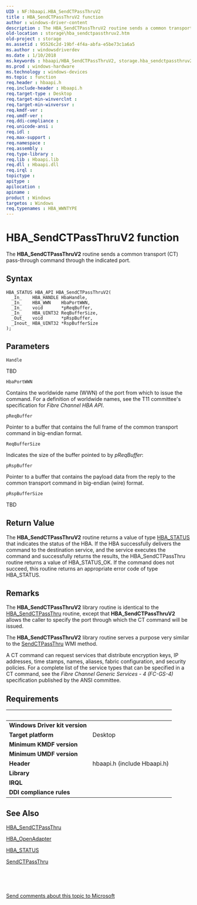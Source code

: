```yaml
---
UID : NF:hbaapi.HBA_SendCTPassThruV2
title : HBA_SendCTPassThruV2 function
author : windows-driver-content
description : The HBA_SendCTPassThruV2 routine sends a common transport (CT) pass-through command through the indicated port.
old-location : storage\hba_sendctpassthruv2.htm
old-project : storage
ms.assetid : 95526c2d-19bf-4f4a-abfa-e5be73c1a6a5
ms.author : windowsdriverdev
ms.date : 1/10/2018
ms.keywords : hbaapi/HBA_SendCTPassThruV2, storage.hba_sendctpassthruv2, HBA_SendCTPassThruV2 routine [Storage Devices], HBA_SendCTPassThruV2, fibreHBA_rtns_8ed894f5-3f6c-4b71-a149-8e5624643aa0.xml
ms.prod : windows-hardware
ms.technology : windows-devices
ms.topic : function
req.header : hbaapi.h
req.include-header : Hbaapi.h
req.target-type : Desktop
req.target-min-winverclnt : 
req.target-min-winversvr : 
req.kmdf-ver : 
req.umdf-ver : 
req.ddi-compliance : 
req.unicode-ansi : 
req.idl : 
req.max-support : 
req.namespace : 
req.assembly : 
req.type-library : 
req.lib : Hbaapi.lib
req.dll : Hbaapi.dll
req.irql : 
topictype : 
apitype : 
apilocation : 
apiname : 
product : Windows
targetos : Windows
req.typenames : HBA_WWNTYPE
---
```



# HBA_SendCTPassThruV2 function
The <b>HBA_SendCTPassThruV2</b> routine sends a common transport (CT) pass-through command through the indicated port.

## Syntax

````
HBA_STATUS HBA_API HBA_SendCTPassThruV2(
  _In_    HBA_HANDLE HbaHandle,
  _In_    HBA_WWN    HbaPortWWN,
  _In_    void       *pReqBuffer,
  _In_    HBA_UINT32 ReqBufferSize,
  _Out_   void       *pRspBuffer,
  _Inout_ HBA_UINT32 *RspBufferSize
);
````

## Parameters

`Handle`

TBD

`HbaPortWWN`

Contains the worldwide name (WWN) of the port from which to issue the command. For a definition of worldwide names, see the T11 committee's specification for <i>Fibre Channel HBA API</i>.

`pReqBuffer`

Pointer to a buffer that contains the full frame of the common transport command in big-endian format.

`ReqBufferSize`

Indicates the size of the buffer pointed to by <i>pReqBuffer</i>:

`pRspBuffer`

Pointer to a buffer that contains the payload data from the reply to the common transport command in big-endian (wire) format.

`pRspBufferSize`

TBD


## Return Value

The <b>HBA_SendCTPassThruV2</b> routine returns a value of type <a href="https://msdn.microsoft.com/library/windows/hardware/ff557233">HBA_STATUS</a> that indicates the status of the HBA. If the HBA successfully delivers the command to the destination service, and the service executes the command and successfully returns the results, the HBA_SendCTPassThru routine returns a value of HBA_STATUS_OK. If the command does not succeed, this routine returns an appropriate error code of type HBA_STATUS.

## Remarks

The <b>HBA_SendCTPassThruV2</b> library routine is identical to the <a href="..\hbaapi\nf-hbaapi-hba_sendctpassthru.md">HBA_SendCTPassThru</a> routine, except that <b>HBA_SendCTPassThruV2</b> allows the caller to specify the port through which the CT command will be issued. 

The <b>HBA_SendCTPassThruV2</b> library routine serves a purpose very similar to the <a href="https://msdn.microsoft.com/library/windows/hardware/ff565409">SendCTPassThru</a> WMI method. 

A CT command can request services that distribute encryption keys, IP addresses, time stamps, names, aliases, fabric configuration, and security policies. For a complete list of the service types that can be specified in a CT command, see the <i>Fibre Channel Generic Services - 4 (FC-GS-4)</i> specification published by the ANSI committee.

## Requirements
| &nbsp; | &nbsp; |
| ---- |:---- |
| **Windows Driver kit version** |  |
| **Target platform** | Desktop |
| **Minimum KMDF version** |  |
| **Minimum UMDF version** |  |
| **Header** | hbaapi.h (include Hbaapi.h) |
| **Library** |  |
| **IRQL** |  |
| **DDI compliance rules** |  |

## See Also

<a href="..\hbaapi\nf-hbaapi-hba_sendctpassthru.md">HBA_SendCTPassThru</a>

<a href="..\hbaapi\nf-hbaapi-hba_openadapter.md">HBA_OpenAdapter</a>

<a href="https://msdn.microsoft.com/library/windows/hardware/ff557233">HBA_STATUS</a>

<a href="https://msdn.microsoft.com/library/windows/hardware/ff565409">SendCTPassThru</a>

 

 

<a href="mailto:wsddocfb@microsoft.com?subject=Documentation%20feedback [storage\storage]:%20HBA_SendCTPassThruV2 routine%20 RELEASE:%20(1/10/2018)&amp;body=%0A%0APRIVACY STATEMENT%0A%0AWe use your feedback to improve the documentation. We don't use your email address for any other purpose, and we'll remove your email address from our system after the issue that you're reporting is fixed. While we're working to fix this issue, we might send you an email message to ask for more info. Later, we might also send you an email message to let you know that we've addressed your feedback.%0A%0AFor more info about Microsoft's privacy policy, see http://privacy.microsoft.com/en-us/default.aspx." title="Send comments about this topic to Microsoft">Send comments about this topic to Microsoft</a>